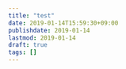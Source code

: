 ```yaml
---
title: "test"
date: 2019-01-14T15:59:30+09:00
publishdate: 2019-01-14
lastmod: 2019-01-14
draft: true
tags: []
---
```

